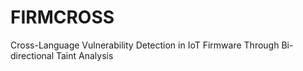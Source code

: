 # FIRMCROSS
Cross-Language Vulnerability Detection in IoT Firmware Through Bi-directional Taint Analysis
